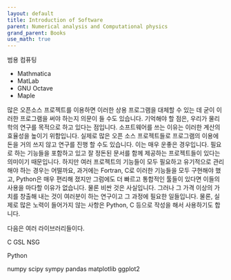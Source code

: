 ```yaml
---
layout: default
title: Introduction of Software
parent: Numerical analysis and Computational physics
grand_parent: Books
use_math: true
---
```



범용 컴퓨팅 

* Mathmatica
* MatLab
* GNU Octave
* Maple

많은 오픈소스 프로젝트를 이용하면 이러한 상용 프로그램을 대체할 수 있는 데 굳이 이러한 프로그램을 써야 하는지 의문이 들 수도 있습니다. 기억해야 할 점은, 우리가 물리학의 연구를 목적으로 하고 있다는 점입니다. 소프트웨어를 쓰는 이유는 이러한 계산의 효율성을 높이기 위함입니다. 실제로 많은 오픈 소스 프로젝트들로 프로그램의 이용에 돈을 거의 쓰지 않고 연구를 진행 할 수도 있습니다. 이는 매우 운좋은 경우입니다. 필요로 하는 기능들을 포함하고 있고 잘 정돈된 문서를 함께 제공하는 프로젝트들이 있다는 의미이기 때문입니다. 하지만 여러 프로젝트의 기능들이 모두 필요하고 유기적으로 관리해야 하는 경우는 어떨까요, 과거에는 Fortran, C로 이러한 기능들을 모두 구현해야 했고, Python은 매우 편리해 졌지만 그럼에도 더 빠르고 통합적인 툴들이 있다면 이들의 사용을 마다할 이유가 없습니다. 물론 비싼 것은 사실입니다. 그러나 그 가격 이상의 가치를 창출해 내는 것이 여러분이 하는 연구이고 그 과정에 필요한 일들입니다. 물론, 실제로 많은 노력이 들어가지 않는 사항은 Python, C 등으로 작성을 해서 사용하기도 합니다. 


다음은 여러 라이브러리들이다.

C
GSL
NSG

Python 

numpy
scipy
sympy
pandas
matplotlib
ggplot2



